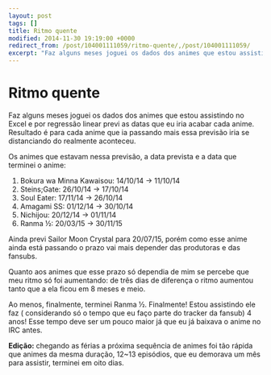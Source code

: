 ```yaml
---
layout: post
tags: []
title: Ritmo quente
modified: 2014-11-30 19:19:00 +0000
redirect_from: /post/104001111059/ritmo-quente/,/post/104001111059/
excerpt: "Faz alguns meses joguei os dados dos animes que estou assistindo no Excel e por regressão linear previ as datas que eu iria acabar cada anime. Resultado é para cada anime que ia passando mais essa previsão iria se distanciando do realmente aconteceu."
---
```


Ritmo quente
============

Faz alguns meses joguei os dados dos animes que estou assistindo no
Excel e por regressão linear previ as datas que eu iria acabar cada
anime. Resultado é para cada anime que ia passando mais essa previsão
iria se distanciando do realmente aconteceu.

Os animes que estavam nessa previsão, a data prevista e a data que
terminei o anime:

1.  Bokura wa Minna Kawaisou: 14/10/14 → 11/10/14
2.  Steins;Gate: 26/10/14 → 17/10/14
3.  Soul Eater: 17/11/14 → 26/10/14
4.  Amagami SS: 01/12/14 → 30/10/14
5.  Nichijou: 20/12/14 → 01/11/14
6.  Ranma ½: 20/03/15 → 30/11/15

Ainda previ Sailor Moon Crystal para 20/07/15, porém como esse anime
ainda está passando o prazo vai mais depender das produtoras e das
fansubs.

Quanto aos animes que esse prazo só dependia de mim se percebe que meu
ritmo só foi aumentando: de três dias de diferença o ritmo aumentou
tanto que a ela ficou em 8 meses e meio.

Ao menos, finalmente, terminei Ranma ½. Finalmente! Estou assistindo ele
faz ( considerando só o tempo que eu faço parte do tracker da fansub) 4
anos! Esse tempo deve ser um pouco maior já que eu já baixava o anime no
IRC antes.

**Edição:** chegando as férias a próxima sequência de animes foi tão
rápida que animes da mesma duração, 12\~13 episódios, que eu demorava um
mês para assistir, terminei em oito dias.

